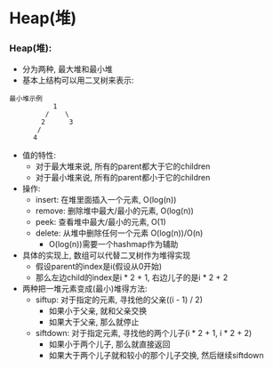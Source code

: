 # Heap\(堆\)

### Heap\(堆\):

* 分为两种, 最大堆和最小堆
* 基本上结构可以用二叉树来表示:

```text
最小堆示例
           1
         /    \
        2      3
       /
      4
```

* 值的特性:
  * 对于最大堆来说, 所有的parent都大于它的children
  * 对于最小堆来说, 所有的parent都小于它的children
* 操作:
  * insert: 在堆里面插入一个元素, O\(log\(n\)\)
  * remove: 删除堆中最大/最小的元素, O\(log\(n\)\)
  * peek: 查看堆中最大/最小的元素, O\(1\)
  * delete: 从堆中删除任何一个元素 O\(log\(n\)\)/O\(n\)
    * O\(log\(n\)\)需要一个hashmap作为辅助
* 具体的实现上, 数组可以代替二叉树作为堆得实现
  * 假设parent的index是i\(假设从0开始\)
  * 那么左边child的index是i \* 2 + 1, 右边儿子的是i \* 2 + 2
* 两种把一堆元素变成\(最小\)堆得方法:
  * siftup: 对于指定的元素, 寻找他的父亲\(\(i - 1\) / 2\)
    * 如果小于父亲, 就和父亲交换
    * 如果大于父亲, 那么就停止
  * siftdown: 对于指定元素, 寻找他的两个儿子\(i \* 2 + 1, i \* 2 + 2\)
    * 如果小于两个儿子, 那么就直接返回
    * 如果大于两个儿子就和较小的那个儿子交换, 然后继续siftdown

